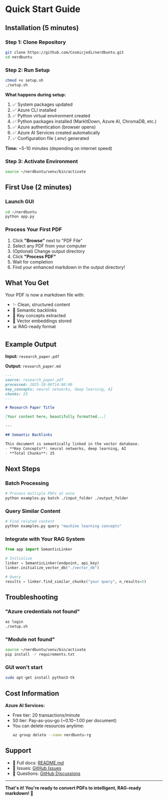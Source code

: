 # Quick Start Guide

## Installation (5 minutes)

### Step 1: Clone Repository
```bash
git clone https://github.com/Cosmicjedi/nerdbuntu.git
cd nerdbuntu
```

### Step 2: Run Setup
```bash
chmod +x setup.sh
./setup.sh
```

**What happens during setup:**
1. ✅ System packages updated
2. ✅ Azure CLI installed
3. ✅ Python virtual environment created
4. ✅ Python packages installed (MarkItDown, Azure AI, ChromaDB, etc.)
5. ✅ Azure authentication (browser opens)
6. ✅ Azure AI Services created automatically
7. ✅ Configuration file (.env) generated

**Time:** ~5-10 minutes (depending on internet speed)

### Step 3: Activate Environment
```bash
source ~/nerdbuntu/venv/bin/activate
```

## First Use (2 minutes)

### Launch GUI
```bash
cd ~/nerdbuntu
python app.py
```

### Process Your First PDF

1. Click **"Browse"** next to "PDF File"
2. Select any PDF from your computer
3. (Optional) Change output directory
4. Click **"Process PDF"**
5. Wait for completion
6. Find your enhanced markdown in the output directory!

## What You Get

Your PDF is now a markdown file with:
- ✨ Clean, structured content
- 🔗 Semantic backlinks
- 🎯 Key concepts extracted
- 💾 Vector embeddings stored
- 📊 RAG-ready format

## Example Output

**Input:** `research_paper.pdf`

**Output:** `research_paper.md`
```markdown
---
source: research_paper.pdf
processed: 2025-10-06T14:00:00
key_concepts: neural networks, deep learning, AI
chunks: 25
---

# Research Paper Title

[Your content here, beautifully formatted...]

---

## Semantic Backlinks

This document is semantically linked in the vector database.
- **Key Concepts**: neural networks, deep learning, AI
- **Total Chunks**: 25
```

## Next Steps

### Batch Processing
```bash
# Process multiple PDFs at once
python examples.py batch ./input_folder ./output_folder
```

### Query Similar Content
```bash
# Find related content
python examples.py query "machine learning concepts"
```

### Integrate with Your RAG System
```python
from app import SemanticLinker

# Initialize
linker = SemanticLinker(endpoint, api_key)
linker.initialize_vector_db("./vector_db")

# Query
results = linker.find_similar_chunks("your query", n_results=5)
```

## Troubleshooting

### "Azure credentials not found"
```bash
az login
./setup.sh
```

### "Module not found"
```bash
source ~/nerdbuntu/venv/bin/activate
pip install -r requirements.txt
```

### GUI won't start
```bash
sudo apt-get install python3-tk
```

## Cost Information

**Azure AI Services:**
- Free tier: 20 transactions/minute
- S0 tier: Pay-as-you-go (~$0.10-$1.00 per document)
- You can delete resources anytime:
  ```bash
  az group delete --name nerdbuntu-rg
  ```

## Support

- 📖 Full docs: [README.md](README.md)
- 🐛 Issues: [GitHub Issues](https://github.com/Cosmicjedi/nerdbuntu/issues)
- 💬 Questions: [GitHub Discussions](https://github.com/Cosmicjedi/nerdbuntu/discussions)

---

**That's it! You're ready to convert PDFs to intelligent, RAG-ready markdown! 🚀**
